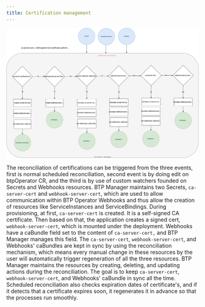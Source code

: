 ```yaml
---
title: Certification management
---
```


![Certification management diagram](./assets/certs.svg)

The reconciliation of certifications can be triggered from the three events, first is normal scheduled reconciliation, second event is by doing edit on btpOperator CR, and the third is by use of custom watchers founded on Secrets and Webhooks resources.
BTP Manager maintains two Secrets, `ca-server-cert` and `webhook-server-cert`, which are used to allow communication within BTP Operator Webhooks and thus allow the creation of resources like ServiceInstances and ServiceBindings.
During provisioning, at first, `ca-server-cert` is created. It is a self-signed CA certificate. Then based on that, the application creates a signed cert, `webhook-server-cert`, which is mounted under the deployment.
Webhooks have a caBundle field set to the content of `ca-server-cert,` and BTP Manager manages this field.
The `ca-server-cert`, `webhook-server-cert`, and Webhooks' caBundles are kept in sync by using the reconciliation mechanism, which means every manual change in these resources by the user will automatically trigger regeneration of all the three resources.
BTP Manager maintains the resources by creating, deleting, and updating actions during the reconciliation. The goal is to keep `ca-server-cert`, `webhook-server-cert`, and Webhooks' caBundle in sync all the time.
Scheduled reconciliation also checks expiration dates of certificate's, and if it detects that a certificate expires soon, it regenerates it in advance so that the processes run smoothly.

